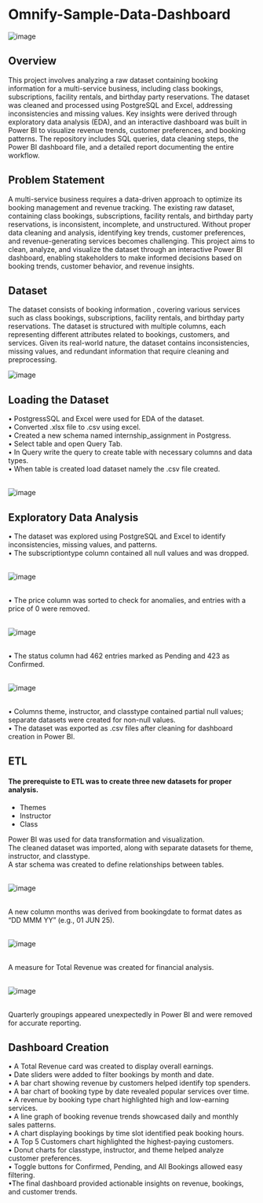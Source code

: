 # Omnify-Sample-Data-Dashboard

![image](https://github.com/user-attachments/assets/7820a654-8a74-4caa-a177-a600b3a7c5a9)

## Overview
This project involves analyzing a raw dataset containing booking information for a multi-service business, including class bookings, subscriptions, facility rentals, and birthday party reservations. The dataset was cleaned and processed using PostgreSQL and Excel, addressing inconsistencies and missing values. Key insights were derived through exploratory data analysis (EDA), and an interactive dashboard was built in Power BI to visualize revenue trends, customer preferences, and booking patterns. The repository includes SQL queries, data cleaning steps, the Power BI dashboard file, and a detailed report documenting the entire workflow.

## Problem Statement
A multi-service business requires a data-driven approach to optimize its booking management and revenue tracking. The existing raw dataset, containing class bookings, subscriptions, facility rentals, and birthday party reservations, is inconsistent, incomplete, and unstructured. Without proper data cleaning and analysis, identifying key trends, customer preferences, and revenue-generating services becomes challenging. This project aims to clean, analyze, and visualize the dataset through an interactive Power BI dashboard, enabling stakeholders to make informed decisions based on booking trends, customer behavior, and revenue insights.

## Dataset
The dataset consists of booking information , covering various services such as class bookings, subscriptions, facility rentals, and birthday party reservations. The dataset is structured with multiple columns, each representing different attributes related to bookings, customers, and services. Given its real-world nature, the dataset contains inconsistencies, missing values, and redundant information that require cleaning and preprocessing.
<br>

![image](https://github.com/user-attachments/assets/dad80c12-ff1b-4d03-9d78-dd0432df8589)


## Loading the Dataset
• PostgressSQL and Excel were used for EDA of the dataset.<br>
•	Converted .xlsx file to .csv using excel.<br>
•	Created a new schema named internship_assignment in Postgress.<br>
•	Select table and open Query Tab.<br>
•	In Query write the query to create table with necessary columns and data types.<br>
•	When table is created load dataset namely the .csv file created.<br>
<br>

![image](https://github.com/user-attachments/assets/485a2ab1-13aa-4b92-9a58-b7c5fe091c76)


## Exploratory Data Analysis
• The dataset was explored using PostgreSQL and Excel to identify inconsistencies, missing values, and patterns.<br>
• The subscriptiontype column contained all null values and was dropped.<br>
<br>

![image](https://github.com/user-attachments/assets/91f05dee-4175-4936-bbe1-d128307111b9)

<br>
• The price column was sorted to check for anomalies, and entries with a price of 0 were removed.<br>
<br>

![image](https://github.com/user-attachments/assets/6abb1152-d205-4a7c-8c69-f535a8ac7409)

<br>
• The status column had 462 entries marked as Pending and 423 as Confirmed.<br>
<br>

![image](https://github.com/user-attachments/assets/c0620fce-faf3-4f2e-97ef-f08b3fce4e68)

<br>
• Columns theme, instructor, and classtype contained partial null values; separate datasets were created for non-null values.<br>
• The dataset was exported as .csv files after cleaning for dashboard creation in Power BI.<br>

## ETL
#### The prerequiste to ETL was to create three new datasets for proper analysis.
- Themes
- Instructor
- Class

Power BI was used for data transformation and visualization.<br>
The cleaned dataset was imported, along with separate datasets for theme, instructor, and classtype.<br>
A star schema was created to define relationships between tables.<br>
<br>

![image](https://github.com/user-attachments/assets/8959f55e-d02b-44e5-bcc2-4b41809be8fe)

<br>
A new column months was derived from bookingdate to format dates as “DD MMM YY” (e.g., 01 JUN 25).<br>
<br>

![image](https://github.com/user-attachments/assets/7f208c76-6fbe-4676-85fb-b5089e7674b8)

<br>
A measure for Total Revenue was created for financial analysis.<br>
<br>

![image](https://github.com/user-attachments/assets/c6cfaf89-eb9d-42db-bad2-aba84527c83b)

<br>
Quarterly groupings appeared unexpectedly in Power BI and were removed for accurate reporting.<br>

## Dashboard Creation
• A Total Revenue card was created to display overall earnings.<br>
• Date sliders were added to filter bookings by month and date.<br>
• A bar chart showing revenue by customers helped identify top spenders.<br>
• A bar chart of booking type by date revealed popular services over time.<br>
• A revenue by booking type chart highlighted high and low-earning services.<br>
• A line graph of booking revenue trends showcased daily and monthly sales patterns.<br>
• A chart displaying bookings by time slot identified peak booking hours.<br>
• A Top 5 Customers chart highlighted the highest-paying customers.<br>
• Donut charts for classtype, instructor, and theme helped analyze customer preferences.<br>
• Toggle buttons for Confirmed, Pending, and All Bookings allowed easy filtering.<br>
•The final dashboard provided actionable insights on revenue, bookings, and customer trends.<br>
